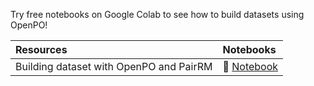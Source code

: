 Try free notebooks on Google Colab to see how to build datasets using OpenPO!


| Resources | Notebooks |
|:----------|:----------|
| Building dataset with OpenPO and PairRM  | 📔 [Notebook](https://colab.research.google.com/drive/1G1T-vOTXjIXuRX3h9OlqgnE04-6IpwIf?usp=sharing) |
